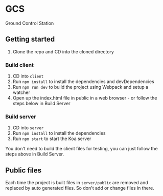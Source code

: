 # GCS
Ground Control Station

## Getting started
1. Clone the repo and CD into the cloned directory

### Build client
1. CD into `client`
2. Run `npm install` to install the dependencies and devDependencies
3. Run `npm run dev` to build the project using Webpack and setup a watcher
4. Open up the index.html file in public in a web browser - or follow the steps below in Build Server

### Build server
1. CD into `server`
2. Run `npm install` to install the dependencies
3. Run `npm start` to start the Koa server

You don't need to build the client files for testing, you can just follow the steps above in Build Server.

## Public files
Each time the project is built files in `server/public` are removed and replaced by auto generated files. So don't
add or change files in there.
